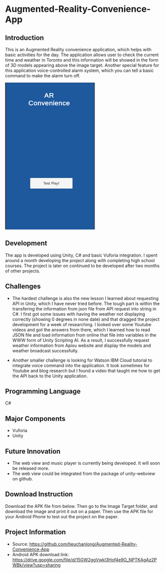 # Augmented-Reality-Convenience-App

## Introduction

This is an Augmented Reality convenience application, which helps with basic activities for the day. 
The application allows user to check the current time and weather in Toronto and this information will be showed in the form of 3D models appearing above the image target. Another special feature for this application voice-controlled alarm system, which you can tell a basic command to make the alarm turn off.

![](Capture.PNG)

## Development
The app is developed using Unity, C# and basic Vuforia integration. I spent around a month developing the project along with completing high school courses. The project is later on continued to be developed after two months of other projects.

## Challenges
* The hardest challenge is also the new lesson I learned about requesting API in Unity, which I have never tried before. The tough part is within the transfering the information from json file from API request into string in C#. I first got some issues with having the weather not displaying correctly (showing 0 degrees in none date) and that dragged the project development for a week of researching. I looked over some Youtube videos and got the answers from there, which I learned how to read JSON file and load information from online that file into variables in the WWW form of Unity Scripting AI. As a result, I successfully request weather information from Apixu website and display the models and weather broadcast successfully.

* Another smaller challenge is looking for Watson IBM Cloud tutorial to integrate voice command into the application. It took sometimes for Youtube and blog research but I found a video that taught me how to get the API back to the Unity application.

## Programming Language
C#

## Major Components
* Vuforia
* Unity

## Future Innovation
* The web view and music player is currently being developed. It will soon be released more.
* The web view could be integrated from the package of unity-webview on github.

## Download Instruction
Download the APK file from below. Then go to the Image Target folder, and download the image and print it out on a paper. Then use the APK file for your Android Phone to test out the project on the paper.

## Project Information
* Source: https://github.com/tieuchanlong/Augmented-Reality-Convenience-App
* Android APK download link: https://drive.google.com/file/d/15GW2ggVwkl3Hof4e9O_NPTKAgAz2PWBk/view?usp=sharing
